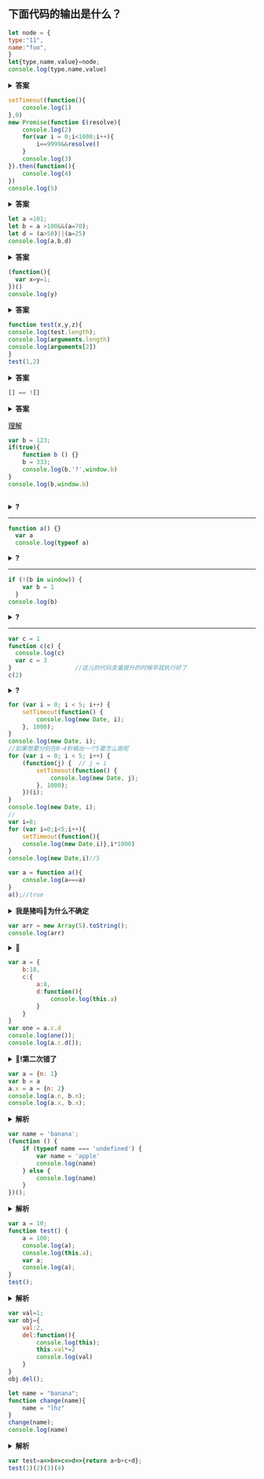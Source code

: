 ## 下面代码的输出是什么？ 
```js
let node = {
type:"11",
name:"foo",
}
let{type,name,value}=node;
console.log(type,name,value)
```
<details><summary><b>答案</b></summary>
<p>11  foo undefined</p>
</details>

```js
setTimeout(function(){
    console.log(1)
},0)
new Promise(function E(resolve){
    console.log(2)
    for(var i = 0;i<1000;i++){
        i==9999&&resolve()
    }
    console.log(3)
}).then(function(){
    console.log(4)
})
console.log(5)
```
<details><summary><b>答案</b></summary>
<p> 2  3  5  1</p>
</details>

```js
let a =101;
let b = a >100&&(a=70);
let d = (a>50)||(a=25)
console.log(a,b,d)
```
<details><summary><b>答案</b></summary>
<p> 70 70 true</p>
</details>

```js
(function(){
  var x=y=1;
})()
console.log(y)
```
<details><summary><b>答案</b></summary>
<p> x is not defined</p>
</details>

```js
function test(x,y,z){
console.log(test.length);
console.log(arguments.length)
console.log(arguments[2])
}
test(1,2)
```
<details><summary><b>答案</b></summary>
<p>3</br>2</br>undefined</p>
</details>

```js
[] == ![]
```
<details><summary><b>答案</b></summary>
<p>true</p>
</details>

[理解](https://www.jianshu.com/p/a6e8d2bf1ca0)  
```js
var b = 123;
if(true){
    function b () {}
    b = 333;
    console.log(b,'?',window.b)
}
console.log(b,window.b)
    
```  
<details><summary><b>?</b></summary>
<p>是啥呢🐷</p>
</details>

---
```js
function a() {}
  var a
  console.log(typeof a)
```

<details><summary><b>?</b></summary>
<p>结果为：function</br>
先执行变量提升, 再执行函数提升</p>
</details>

---
```js
if (!(b in window)) {
    var b = 1
  }
console.log(b)
```
<details><summary><b>?</b></summary>
<p>结果为：undefined</p>
</details>

---
```js
var c = 1
function c(c) {
  console.log(c)
  var c = 3
}                  //这儿的代码变量提升的时候早就执行好了
c(2)
```
<details><summary><b>?</b></summary>
<p>结果为会出错。先执行函数提升，后执行变量提升，最后执行变量赋值,即c = 1，此时typeof c结果为number</p>
</details>

```js
for (var i = 0; i < 5; i++) {
    setTimeout(function() {
        console.log(new Date, i);
    }, 1000);
}
console.log(new Date, i);
//如果想要分别在0-4秒输出一个5要怎么做呢
for (var i = 0; i < 5; i++) {
    (function(j) {  // j = i
        setTimeout(function() {
            console.log(new Date, j);
        }, 1000);
    })(i);
}
console.log(new Date, i);
//
var i=8;
for (var i=0;i<5;i++){
	setTimeout(function(){
	console.log(new Date,i)},i*1000)
}
console.log(new Date,i)//5
```


```js
var a = function a(){
	console.log(a===a)
}
a();//true

```
<details><summary><b>我是猪吗🐷为什么不确定</b></summary>
<p>//true</p>
</details>

```js
var arr = new Array(5).toString();
console.log(arr)
```
<details><summary><b>🐷</b></summary>
<p>//,,,,</p>
</details>

```js
var a = {
    b:18,
    c:{
        a:8,
        d:function(){
            console.log(this.a)
        }
    }
}
var one = a.c.d
console.log(one());
console.log(a.c.d());
```
<details><summary><b>🐷!第二次错了</b></summary>
<p>{b:18,c:{a:8,d:function(){console.log(this.a)}}}</p>
<p>8</p>
</details>

```js
var a = {n: 1}
var b = a
a.x = a = {n: 2}
console.log(a.n, b.n);
console.log(a.x, b.x);
```
<details><summary><b>解析</b></summary>
<p>var b = a; 此时b和a指向同一个对象. b = {n:1}</br>
.运算符比=运算符高，所以先计算a.x</br>
b = {n:1,x:undefinde}</br>
a.x = a = {n:2}; 计算完a.x,再计算 = ，赋值是从右向左的，此时a指向一个新对象</br>
a = {n=2}</br>
再把结果赋值给a.x, </br>b = {n:1,x:{n=2}}
</p>
</details>

```js
var name = 'banana';
(function () {
    if (typeof name === 'undefined') {
        var name = 'apple'
        console.log(name)
    } else {
        console.log(name)
    }
})();
```
<details><summary><b>解析</b></summary>
<p>apple</p>
</details>

```js
var a = 10;  
function test() {  
    a = 100;  
    console.log(a);  
    console.log(this.a);  
    var a;  
    console.log(a); 
}
test(); 
```
<details><summary><b>解析</b></summary>
<p>100</br>10</br>100</p>
</details>

```js
var val=1;
var obj={
    val:2,
    del:function(){
        console.log(this);                    
        this.val*=2
        console.log(val) 
    }
}
obj.del();
```

```js
let name = "banana";
function change(name){
    name = "lhz"
}
change(name);
console.log(name)
```
<details><summary><b>解析</b></summary>
<p>banana</br>函数的参数是按值传递的</br>这个栗子中，name把banana这个值穿给了函数，函数又把这个值赋值给了一个局部变量name,改变这个局部变量并不会影响外部的局部变量。</p>
</details>

```js
var test=a=>b=>c=>d=>{return a+b+c+d};
test(1)(2)(3)(4)
```
